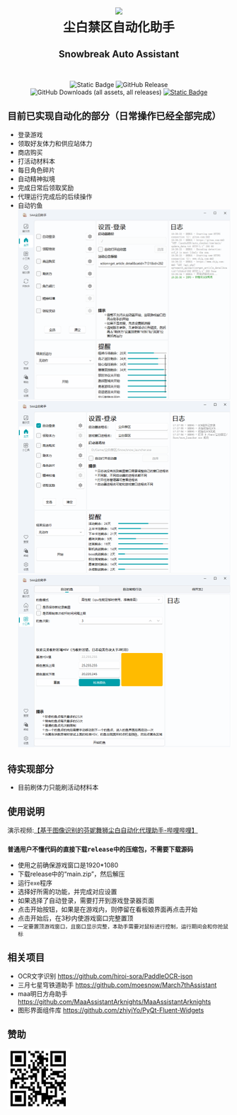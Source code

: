 <div align="center">
    <h1>
        <img src="./asset/logo.png" width="200"/>
        <br/>
        尘白禁区自动化助手
    </h1>
    <h2>Snowbreak Auto Assistant</h2>
    <br/>

![Static Badge](https://img.shields.io/badge/platfrom-Windows-blue)
![GitHub Release](https://img.shields.io/github/v/release/LaoZhuJackson/SnowbreakAutoAssistant)
![GitHub Downloads (all assets, all releases)](https://img.shields.io/github/downloads/LaoZhuJackson/SnowbreakAutoAssistant/total)
[![Static Badge](https://img.shields.io/badge/QQ%E7%BE%A4-996710620-purple)](https://qm.qq.com/q/CIvpwI3qVy)
</div>

## 目前已实现自动化的部分（日常操作已经全部完成）
- 登录游戏
- 领取好友体力和供应站体力
- 商店购买
- 打活动材料本
- 每日角色碎片
- 自动精神拟境
- 完成日常后领取奖励
- 代理运行完成后的后续操作
- 自动钓鱼
![2.png](asset%2F2.png)
![3.png](asset%2F3.png)
![4.png](asset%2F4.png)
## 待实现部分
- 目前刷体力只能刷活动材料本
## 使用说明
演示视频:[【基于图像识别的芬妮舞狮尘白自动化代理助手-哔哩哔哩】](https://b23.tv/W9OA85k)
### `普通用户不懂代码的直接下载release中的压缩包，不需要下载源码`
- 使用之前确保游戏窗口是1920*1080
- 下载release中的“main.zip”，然后解压
- 运行`exe`程序
- 选择好所需的功能，并完成对应设置
- 如果选择了自动登录，需要打开到游戏登录器页面
- 点击开始按钮，如果是在游戏内，则停留在看板娘界面再点击开始
- 点击开始后，在3秒内使游戏窗口完整置顶
- `一定要置顶游戏窗口，且窗口显示完整，本助手需要对鼠标进行控制，运行期间会和你抢鼠标`
## 相关项目
- OCR文字识别 https://github.com/hiroi-sora/PaddleOCR-json
- 三月七星穹铁道助手 https://github.com/moesnow/March7thAssistant
- maa明日方舟助手 https://github.com/MaaAssistantArknights/MaaAssistantArknights
- 图形界面组件库 https://github.com/zhiyiYo/PyQt-Fluent-Widgets
## 赞助
![support.png](asset%2Fsupport.png)